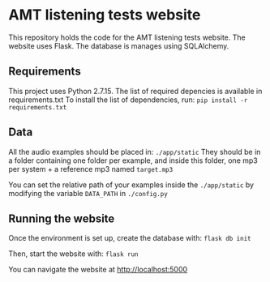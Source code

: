 # AMT listening tests website

This repository holds the code for the AMT listening tests website.
The website uses Flask. The database is manages using SQLAlchemy.

## Requirements

This project uses Python 2.7.15. The list of required depencies is available in requirements.txt
To install the list of dependencies, run:
`pip install -r requirements.txt`

## Data

All the audio examples should be placed in: `./app/static`
They should be in a folder containing one folder per example, and inside this folder, one mp3 per system + a reference mp3 named `target.mp3`

You can set the relative path of your examples inside the `./app/static` by modifying the variable `DATA_PATH` in `./config.py`

## Running the website

Once the environment is set up, create the database with: `flask db init`

Then, start the website with: `flask run`

You can navigate the website at [http://localhost:5000](http://localhost:5000)
